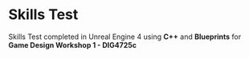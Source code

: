 # Skills Test
Skills Test completed in Unreal Engine 4 using **C++** and **Blueprints** for **Game Design Workshop 1 - DIG4725c**
